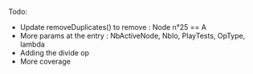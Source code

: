 Todo:
- Update removeDuplicates() to remove : Node n°25 == A
- More params at the entry : NbActiveNode, NbIo, PlayTests, OpType, lambda
- Adding the divide op
- More coverage